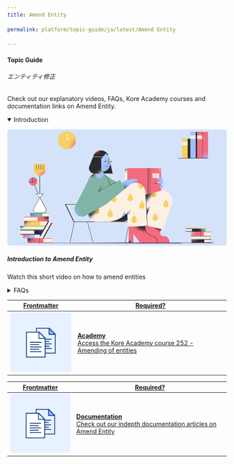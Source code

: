 ```yaml
---
title: Amend Entity

permalink: platform/topic-guide/ja/latest/Amend Entity

---
```

#### Topic Guide
###### エンティティ修正

  Check out our explanatory videos, FAQs, Kore Academy courses and documentation links on Amend Entity.

<details class="introduction-video" open>
  <summary>Introduction
  </summary>
  
   [![Introduction to Amend Entity](images/VideoCoverImage.png)](https://drive.google.com/file/d/16iwJN53KlFx6NKHRGnD9q9XpaTLs7Eg-/preview)

  ##### Introduction to Amend Entity
  Watch this short video on how to amend entities

</details>

<details>
  <summary>FAQs
  </summary>

  <a class="doc-link" target="_blank" href="https://developer.kore.ai/docs/bots/bot-intelligence/interruption-handling-context-switching-intents/?lang=ja">
 
  中断とは何か、およびその使用方法

</a>

<a class="doc-link" target="_blank" href="https://developer.kore.ai/docs/bots/bot-intelligence/default-dialog/#Standard_Responses?lang=ja">
 
  標準レスポンスのカスタマイズ方法

</a>


<a class="doc-link" target="_blank" href="https://developer.kore.ai/docs/bots/bot-builder-tool/dialog-task/prompt-editor/?lang=ja">
 
  プロンプトエディタの使用方法

</a>

</details>



<a class="doc-link" target="_blank" href="https://academy.kore.ai/learningpath/course-252-amending-of-entities">
 

| Frontmatter | Required? |
|-------------|-------------|
| ![alt text](images/docIcon.svg "Title") | **Academy**  <br /> Access the Kore Academy course 252 - Amending of entities | 


</a>


<a class="doc-link" target="_blank" href="https://developer.kore.ai/docs/bots/bot-intelligence/amend-entity/?lang=ja">
 

| Frontmatter | Required? |
|-------------|-------------|
| ![alt text](images/docIcon.svg "Title") | **Documentation**  <br /> Check out our indepth documentation articles on Amend Entity | 


</a>
